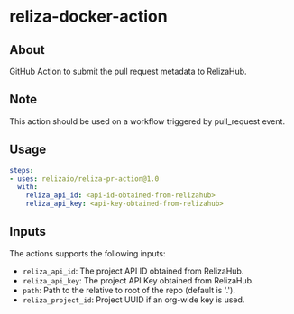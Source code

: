 # reliza-docker-action

## About

GitHub Action to submit the pull request metadata to RelizaHub.

## Note

This action should be used on a workflow triggered by pull_request event.

## Usage

```yaml
steps:
- uses: relizaio/reliza-pr-action@1.0
  with:
    reliza_api_id: <api-id-obtained-from-relizahub>
    reliza_api_key: <api-key-obtained-from-relizahub>
```

## Inputs
The actions supports the following inputs:

- `reliza_api_id`: The project API ID obtained from RelizaHub.
- `reliza_api_key`: The project API Key obtained from RelizaHub.
- `path`: Path to the relative to root of the repo (default is '.').
- `reliza_project_id`: Project UUID if an org-wide key is used.

